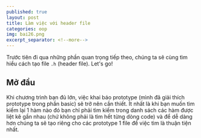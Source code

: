 ```yaml
---
published: true
layout: post
title: Làm việc với header file
categories: oop
img: bai26.png
excerpt_separator: <!--more-->
---
```

Trước tiên đi qua những phần quan trọng tiếp theo, chúng ta sẽ cùng tìm hiểu cách tạo file ``.h`` (header file). Let's go!
## Mở đầu
Khi chương trình bạn đủ lớn, việc khai báo prototype (mình đã giải thích prototype trong phần basic) sẽ trở nên cần thiết. Ít nhất là khi bạn muốn tìm kiếm lại 1 hàm nào đó bạn chỉ phải tìm kiếm trong danh sách các hàm được liệt kê gần nhau (chứ không phải là tìm hết từng dòng code) và để dễ dàng hơn chúng ta sẽ tạo riêng cho các prototype 1 file để việc tìm là thuận tiện nhất.

